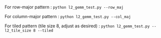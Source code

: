 For row-major pattern : ```python l2_gemm_test.py --row_maj```

For column-major pattern : ```python l2_gemm_test.py --col_maj```

For tiled pattern (tile size 8, adjust as desired) : ```python l2_gemm_test.py --l2_tile_size 8 --tiled```
